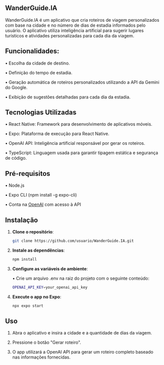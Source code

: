 ## WanderGuide.IA

WanderGuide.IA é um aplicativo que cria roteiros de viagem personalizados com base na cidade e no número de dias de estadia informados pelo usuário. 
O aplicativo utiliza inteligência artificial para sugerir lugares turísticos e atividades personalizadas para cada dia da viagem.

## Funcionalidades:

• Escolha da cidade de destino.

• Definição do tempo de estadia.

• Geração automática de roteiros personalizados utilizando a API da Gemini do Google.

• Exibição de sugestões detalhadas para cada dia da estadia.

## Tecnologias Utilizadas

• React Native: Framework para desenvolvimento de aplicativos móveis.

• Expo: Plataforma de execução para React Native.

• OpenAI API: Inteligência artificial responsável por gerar os roteiros.

• TypeScript: Linguagem usada para garantir tipagem estática e segurança de código.

## Pré-requisitos

• Node.js

• Expo CLI (npm install -g expo-cli)

• Conta na [OpenAI](https://platform.openai.com/signup) com acesso à API

## Instalação

1. **Clone o repositório**:

   ```bash
   git clone https://github.com/usuario/WanderGuide.IA.git

2. **Instale as dependências**:

   ```bash
   npm install

3. **Configure as variáveis de ambiente**:

   • Crie um arquivo .env na raiz do projeto com o seguinte conteúdo:

   ```bash
   OPENAI_API_KEY=your_openai_api_key

4. **Execute o app no Expo**:

   ```bash
   npx expo start

## Uso

1. Abra o aplicativo e insira a cidade e a quantidade de dias da viagem.
   
2. Pressione o botão "Gerar roteiro".
  
3. O app utilizará a OpenAI API para gerar um roteiro completo baseado nas informações fornecidas.


